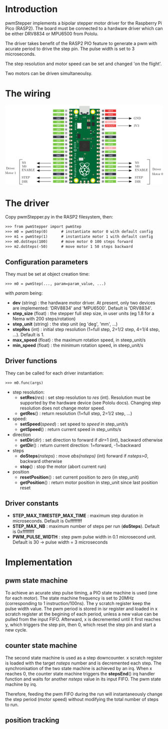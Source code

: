 # Introduction

pwmStepper implements a bipolar stepper motor driver for the Raspberry Pi Pico (RASP2). The board must be connected to a hardware driver which can be either DRV8834 or MPU6500 from Pololu.

The driver takes benefit of the RASP2 PIO feature to generate a pwm with acurate period to drive the step pin. The pulse width is set to 3 microseconds.

The step resolution and motor speed can be set and changed 'on the flight'.

Two motors can be driven simultaneoulsy.

# The wiring

![wiring](wiring.png)

# The driver

Copy pwmStepper.py in the RASP2 filesystem, then:

    >>> from pwmStepper import pwmStep
    >>> m0 = pwmStep(0)      # instantiate motor 0 with default config
    >>> m1 = pwmStep(1)      # instantiate motor 1 with default config
    >>> m0.doSteps(100)      # move motor 0 100 steps forward
    >>> m2.doSteps(-50)      # move motor 1 50 steps backward

## Configuration parameters

They must be set at object creation time:

    >>> m0 = pwmStep(..., param=param_value, ...)

with *param* being:

- __dev__ (string) : the hardware motor driver. At present, only two devices are implemented: 'DRV8834' and 'MPU6500'. Default is 'DRV8834'.
- __step_size__ (float) : the stepper full step size, in user units (eg 1.8 for a Nema with 200 steps/rotation)
- __step_unit__ (string) : the step unit (eg 'deg', 'mm', ...)
- __stepRes__ (int) : initial step resolution (1=full step, 2=1/2 step, 4=1/4 step, ...). Default is 1.
- __max_speed__ (float) : the maximum rotation speed, in steep_unit/s
- __min_speed__ (float) : the minimum rotation speed, in steep_unit/s

## Driver functions

They can be called for each driver instantiation:

    >>> m0.func(args)

- step resolution:
  - __setRes__(*res*) : set step resolution to *res* (int). Resolution must be supported by the hardware device (see Pololu docs). Changing step resolution does not change motor speed. 
  - __getRes__() : return resolution (1=full step, 2=1/2 step, ...)
- speed:
  - __setSpeed__(*speed*) : set speed to *speed* in step_unit/s
  - __getSpeed__() : return current speed in step_units/s
- direction
  - __setDir__(*dir*) : set direction to forward if *dir*=1 (int), backward otherwise
  - __getDir__() : return current direction: 1=forward, -1=backward
- steps
  - __doSteps__(*nsteps*) : move *abs(nsteps)* (int) forward if *nsteps>0*, backward otherwise
  - __stop__() : stop the motor (abort current run)
- position
  - __resetPosition__() : set current position to zero (in step_unit)
  - __getPosition__() : return motor position in step_unit since last position reset
 
## Driver constants

- __STEP_MAX_TIMESTEP_MAX_TIME__ : maximum step duration in microseconds. Default is 0xffffffff
- __STEP_MAX_NB__ : maximum number of steps per run (__doSteps__). Default is 0xffffffff
- __PWM_PULSE_WIDTH__ : step pwm pulse width in 0.1 microsecond unit. Default is 30 -> pulse width = 3 microseconds


# Implementation

## pwm state machine

To achieve an acurate step pulse timing, a PIO state machine is used (one for each motor). The state machine frequency is set to 20MHz (corresponding to 1 instruction/100ns). The y scratch register keep the pulse width value. The pwm period is stored in isr register and loaded in x scratch register at the begining of each period, unless a new value can be pulled from the input FIFO. Afterward, x is decremented until it first reaches y, which triggers the step pin, then 0, which reset the step pin and start a new cycle.

## counter state machine

The second state machine is used as a step downcounter. x scratch register is loaded with the target *nsteps* number and is decremented each step. The synchronisation of the two state machine is achieved by an irq. When x reaches 0, the counter state machine triggers the __stepsEnd__() irq handler function and waits for another *nsteps* value in its input FIFO. The pwm state machine by irq.

Therefore, feeding the pwm FIFO during the run will instantaneously change the step period (motor speed) without modifying the total number of steps to run.

## position tracking



